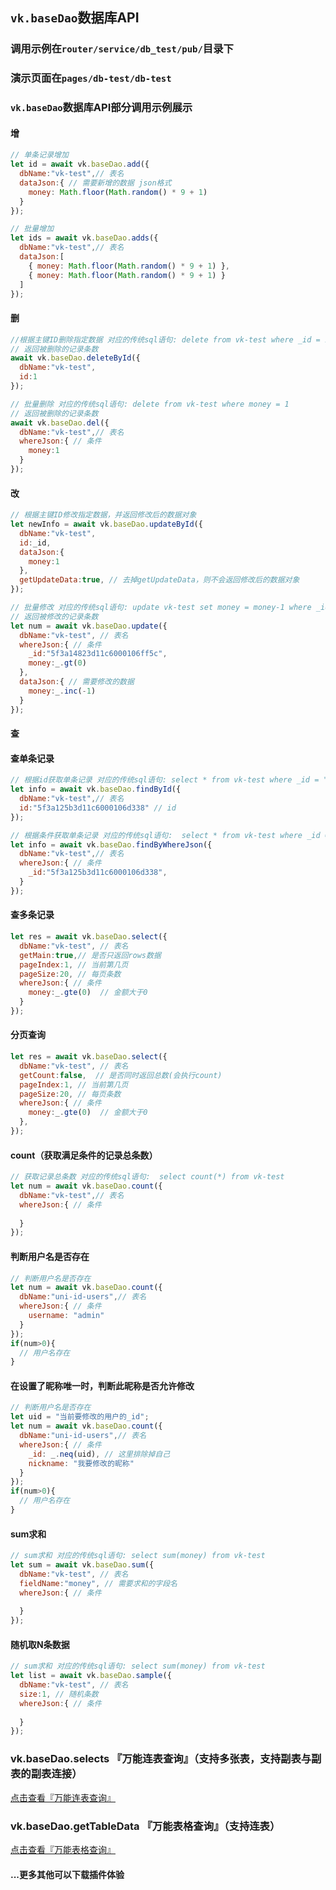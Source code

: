 
## `vk.baseDao`数据库API
### 调用示例在`router/service/db_test/pub/`目录下
### 演示页面在`pages/db-test/db-test`

### `vk.baseDao`数据库API部分调用示例展示

#### 增
```js
// 单条记录增加
let id = await vk.baseDao.add({
  dbName:"vk-test",// 表名
  dataJson:{ // 需要新增的数据 json格式
    money: Math.floor(Math.random() * 9 + 1)
  }
});

// 批量增加
let ids = await vk.baseDao.adds({
  dbName:"vk-test",// 表名
  dataJson:[
    { money: Math.floor(Math.random() * 9 + 1) },
    { money: Math.floor(Math.random() * 9 + 1) }
  ]
});
```

#### 删
```js
//根据主键ID删除指定数据 对应的传统sql语句: delete from vk-test where _id = 1
// 返回被删除的记录条数
await vk.baseDao.deleteById({
  dbName:"vk-test",
  id:1
});

// 批量删除 对应的传统sql语句: delete from vk-test where money = 1
// 返回被删除的记录条数
await vk.baseDao.del({
  dbName:"vk-test",// 表名
  whereJson:{ // 条件
    money:1
  }
});
```

#### 改
```js
// 根据主键ID修改指定数据，并返回修改后的数据对象
let newInfo = await vk.baseDao.updateById({
  dbName:"vk-test",
  id:_id,
  dataJson:{
    money:1
  },
  getUpdateData:true, // 去掉getUpdateData，则不会返回修改后的数据对象
});

// 批量修改 对应的传统sql语句: update vk-test set money = money-1 where _id="5f3a14823d11c6000106ff5c" and money > 0
// 返回被修改的记录条数
let num = await vk.baseDao.update({
  dbName:"vk-test", // 表名
  whereJson:{ // 条件
    _id:"5f3a14823d11c6000106ff5c",
    money:_.gt(0)
  },
  dataJson:{ // 需要修改的数据
    money:_.inc(-1)
  }
});
```

#### 查
#### 查单条记录
```js
// 根据id获取单条记录 对应的传统sql语句: select * from vk-test where _id = "5f3a125b3d11c6000106d338"
let info = await vk.baseDao.findById({
  dbName:"vk-test",// 表名
  id:"5f3a125b3d11c6000106d338" // id
});

// 根据条件获取单条记录 对应的传统sql语句:  select * from vk-test where _id = "5f3a125b3d11c6000106d338"
let info = await vk.baseDao.findByWhereJson({
  dbName:"vk-test",// 表名
  whereJson:{ // 条件
    _id:"5f3a125b3d11c6000106d338",
  }
});
```
#### 查多条记录
```js
let res = await vk.baseDao.select({
  dbName:"vk-test", // 表名
  getMain:true,// 是否只返回rows数据
  pageIndex:1, // 当前第几页
  pageSize:20, // 每页条数
  whereJson:{ // 条件
    money:_.gte(0)  // 金额大于0
  }
});
```

#### 分页查询
```js
let res = await vk.baseDao.select({
  dbName:"vk-test", // 表名
  getCount:false,  // 是否同时返回总数(会执行count)
  pageIndex:1, // 当前第几页
  pageSize:20, // 每页条数
  whereJson:{ // 条件
    money:_.gte(0)  // 金额大于0
  },
});
```

#### count（获取满足条件的记录总条数）
```js
// 获取记录总条数 对应的传统sql语句:  select count(*) from vk-test
let num = await vk.baseDao.count({
  dbName:"vk-test",// 表名
  whereJson:{ // 条件
    
  }
});
```

#### 判断用户名是否存在
```js
// 判断用户名是否存在
let num = await vk.baseDao.count({
  dbName:"uni-id-users",// 表名
  whereJson:{ // 条件
    username: "admin"
  }
});
if(num>0){
  // 用户名存在
}
```


#### 在设置了昵称唯一时，判断此昵称是否允许修改
```js
// 判断用户名是否存在
let uid = "当前要修改的用户的_id";
let num = await vk.baseDao.count({
  dbName:"uni-id-users",// 表名
  whereJson:{ // 条件
    _id: _.neq(uid), // 这里排除掉自己
    nickname: "我要修改的昵称"
  }
});
if(num>0){
  // 用户名存在
}
```


#### sum求和
```js
// sum求和 对应的传统sql语句: select sum(money) from vk-test
let sum = await vk.baseDao.sum({
  dbName:"vk-test", // 表名
  fieldName:"money", // 需要求和的字段名
  whereJson:{ // 条件
    
  }
});
```
#### 随机取N条数据
```js
// sum求和 对应的传统sql语句: select sum(money) from vk-test
let list = await vk.baseDao.sample({
  dbName:"vk-test", // 表名
  size:1, // 随机条数
  whereJson:{ // 条件
    
  }
});
```

### vk.baseDao.selects 『万能连表查询』（支持多张表，支持副表与副表的副表连接）
[点击查看『万能连表查询』](https://gitee.com/vk-uni/vk-uni-cloud-router/wikis/pages?sort_id=3028633&doc_id=975983)

### vk.baseDao.getTableData 『万能表格查询』（支持连表）
[点击查看『万能表格查询』](https://gitee.com/vk-uni/vk-uni-cloud-router/wikis/pages?sort_id=4078442&doc_id=975983)

#### ...更多其他可以下载插件体验
